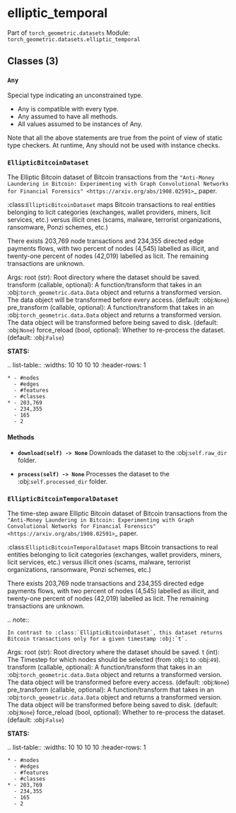 # elliptic_temporal

Part of `torch_geometric.datasets`
Module: `torch_geometric.datasets.elliptic_temporal`

## Classes (3)

### `Any`

Special type indicating an unconstrained type.

- Any is compatible with every type.
- Any assumed to have all methods.
- All values assumed to be instances of Any.

Note that all the above statements are true from the point of view of
static type checkers. At runtime, Any should not be used with instance
checks.

### `EllipticBitcoinDataset`

The Elliptic Bitcoin dataset of Bitcoin transactions from the
`"Anti-Money Laundering in Bitcoin: Experimenting with Graph Convolutional
Networks for Financial Forensics" <https://arxiv.org/abs/1908.02591>`_
paper.

:class:`EllipticBitcoinDataset` maps Bitcoin transactions to real entities
belonging to licit categories (exchanges, wallet providers, miners,
licit services, etc.) versus illicit ones (scams, malware, terrorist
organizations, ransomware, Ponzi schemes, etc.)

There exists 203,769 node transactions and 234,355 directed edge payments
flows, with two percent of nodes (4,545) labelled as illicit, and
twenty-one percent of nodes (42,019) labelled as licit.
The remaining transactions are unknown.

Args:
    root (str): Root directory where the dataset should be saved.
    transform (callable, optional): A function/transform that takes in an
        :obj:`torch_geometric.data.Data` object and returns a transformed
        version. The data object will be transformed before every access.
        (default: :obj:`None`)
    pre_transform (callable, optional): A function/transform that takes in
        an :obj:`torch_geometric.data.Data` object and returns a
        transformed version. The data object will be transformed before
        being saved to disk. (default: :obj:`None`)
    force_reload (bool, optional): Whether to re-process the dataset.
        (default: :obj:`False`)

**STATS:**

.. list-table::
    :widths: 10 10 10 10
    :header-rows: 1

    * - #nodes
      - #edges
      - #features
      - #classes
    * - 203,769
      - 234,355
      - 165
      - 2

#### Methods

- **`download(self) -> None`**
  Downloads the dataset to the :obj:`self.raw_dir` folder.

- **`process(self) -> None`**
  Processes the dataset to the :obj:`self.processed_dir` folder.

### `EllipticBitcoinTemporalDataset`

The time-step aware Elliptic Bitcoin dataset of Bitcoin transactions
from the `"Anti-Money Laundering in Bitcoin: Experimenting with Graph
Convolutional Networks for Financial Forensics"
<https://arxiv.org/abs/1908.02591>`_ paper.

:class:`EllipticBitcoinTemporalDataset` maps Bitcoin transactions to real
entities belonging to licit categories (exchanges, wallet providers,
miners, licit services, etc.) versus illicit ones (scams, malware,
terrorist organizations, ransomware, Ponzi schemes, etc.)

There exists 203,769 node transactions and 234,355 directed edge payments
flows, with two percent of nodes (4,545) labelled as illicit, and
twenty-one percent of nodes (42,019) labelled as licit.
The remaining transactions are unknown.

.. note::

    In contrast to :class:`EllipticBitcoinDataset`, this dataset returns
    Bitcoin transactions only for a given timestamp :obj:`t`.

Args:
    root (str): Root directory where the dataset should be saved.
    t (int): The Timestep for which nodes should be selected (from :obj:`1`
        to :obj:`49`).
    transform (callable, optional): A function/transform that takes in an
        :obj:`torch_geometric.data.Data` object and returns a transformed
        version. The data object will be transformed before every access.
        (default: :obj:`None`)
    pre_transform (callable, optional): A function/transform that takes in
        an :obj:`torch_geometric.data.Data` object and returns a
        transformed version. The data object will be transformed before
        being saved to disk. (default: :obj:`None`)
    force_reload (bool, optional): Whether to re-process the dataset.
        (default: :obj:`False`)

**STATS:**

.. list-table::
    :widths: 10 10 10 10
    :header-rows: 1

    * - #nodes
      - #edges
      - #features
      - #classes
    * - 203,769
      - 234,355
      - 165
      - 2
